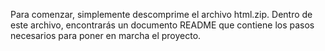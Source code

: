 Para comenzar, simplemente descomprime el archivo html.zip. Dentro de este archivo, encontrarás un documento README que contiene los pasos necesarios para poner en marcha el proyecto.
